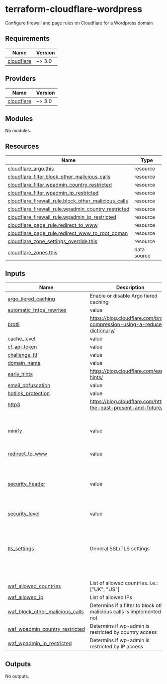 # terraform-cloudflare-wordpress
Configure firewall and page rules on Cloudflare for a Wordpress domain

<!-- BEGIN_TF_DOCS -->
## Requirements

| Name | Version |
|------|---------|
| <a name="requirement_cloudflare"></a> [cloudflare](#requirement\_cloudflare) | ~> 3.0 |

## Providers

| Name | Version |
|------|---------|
| <a name="provider_cloudflare"></a> [cloudflare](#provider\_cloudflare) | ~> 3.0 |

## Modules

No modules.

## Resources

| Name | Type |
|------|------|
| [cloudflare_argo.this](https://registry.terraform.io/providers/cloudflare/cloudflare/latest/docs/resources/argo) | resource |
| [cloudflare_filter.block_other_malicious_calls](https://registry.terraform.io/providers/cloudflare/cloudflare/latest/docs/resources/filter) | resource |
| [cloudflare_filter.wpadmin_country_restricted](https://registry.terraform.io/providers/cloudflare/cloudflare/latest/docs/resources/filter) | resource |
| [cloudflare_filter.wpadmin_ip_restricted](https://registry.terraform.io/providers/cloudflare/cloudflare/latest/docs/resources/filter) | resource |
| [cloudflare_firewall_rule.block_other_malicious_calls](https://registry.terraform.io/providers/cloudflare/cloudflare/latest/docs/resources/firewall_rule) | resource |
| [cloudflare_firewall_rule.wpadmin_country_restricted](https://registry.terraform.io/providers/cloudflare/cloudflare/latest/docs/resources/firewall_rule) | resource |
| [cloudflare_firewall_rule.wpadmin_ip_restricted](https://registry.terraform.io/providers/cloudflare/cloudflare/latest/docs/resources/firewall_rule) | resource |
| [cloudflare_page_rule.redirect_to_www](https://registry.terraform.io/providers/cloudflare/cloudflare/latest/docs/resources/page_rule) | resource |
| [cloudflare_page_rule.redirect_www_to_root_doman](https://registry.terraform.io/providers/cloudflare/cloudflare/latest/docs/resources/page_rule) | resource |
| [cloudflare_zone_settings_override.this](https://registry.terraform.io/providers/cloudflare/cloudflare/latest/docs/resources/zone_settings_override) | resource |
| [cloudflare_zones.this](https://registry.terraform.io/providers/cloudflare/cloudflare/latest/docs/data-sources/zones) | data source |

## Inputs

| Name | Description | Type | Default | Required |
|------|-------------|------|---------|:--------:|
| <a name="input_argo_tiered_caching"></a> [argo\_tiered\_caching](#input\_argo\_tiered\_caching) | Enable or disable Argo tiered caching | `bool` | `false` | no |
| <a name="input_automatic_https_rewrites"></a> [automatic\_https\_rewrites](#input\_automatic\_https\_rewrites) | value | `string` | `"on"` | no |
| <a name="input_brotli"></a> [brotli](#input\_brotli) | https://blog.cloudflare.com/brotli-compression-using-a-reduced-dictionary/ | `string` | `"on"` | no |
| <a name="input_cache_level"></a> [cache\_level](#input\_cache\_level) | value | `string` | `"aggressive"` | no |
| <a name="input_cf_api_token"></a> [cf\_api\_token](#input\_cf\_api\_token) | value | `string` | n/a | yes |
| <a name="input_challenge_ttl"></a> [challenge\_ttl](#input\_challenge\_ttl) | value | `string` | `1800` | no |
| <a name="input_domain_name"></a> [domain\_name](#input\_domain\_name) | value | `string` | n/a | yes |
| <a name="input_early_hints"></a> [early\_hints](#input\_early\_hints) | https://blog.cloudflare.com/early-hints/ | `string` | `"on"` | no |
| <a name="input_email_obfuscation"></a> [email\_obfuscation](#input\_email\_obfuscation) | value | `string` | `"on"` | no |
| <a name="input_hotlink_protection"></a> [hotlink\_protection](#input\_hotlink\_protection) | value | `string` | `"on"` | no |
| <a name="input_http3"></a> [http3](#input\_http3) | https://blog.cloudflare.com/http3-the-past-present-and-future/ | `string` | `"on"` | no |
| <a name="input_minify"></a> [minify](#input\_minify) | value | <pre>object({<br>    css  = string<br>    js   = string<br>    html = string<br>  })</pre> | <pre>{<br>  "css": "on",<br>  "html": "on",<br>  "js": "off"<br>}</pre> | no |
| <a name="input_redirect_to_www"></a> [redirect\_to\_www](#input\_redirect\_to\_www) | value | `bool` | `false` | no |
| <a name="input_security_header"></a> [security\_header](#input\_security\_header) | value | <pre>object({<br>    enabled            = bool<br>    preload            = bool<br>    include_subdomains = bool<br>    nosniff            = bool<br>    max_age            = number<br>  })</pre> | <pre>{<br>  "enabled": true,<br>  "include_subdomains": true,<br>  "max_age": 2630000,<br>  "nosniff": true,<br>  "preload": true<br>}</pre> | no |
| <a name="input_security_level"></a> [security\_level](#input\_security\_level) | value | `string` | `"medium"` | no |
| <a name="input_tls_settings"></a> [tls\_settings](#input\_tls\_settings) | General SSL/TLS settings | <pre>object({<br>    ssl                      = string<br>    tls_1_3                  = string<br>    min_tls_version          = string<br>    automatic_https_rewrites = string<br>    opportunistic_encryption = string<br>    always_use_https         = string<br>  })</pre> | <pre>{<br>  "always_use_https": "on",<br>  "automatic_https_rewrites": "on",<br>  "min_tls_version": "1.2",<br>  "opportunistic_encryption": "on",<br>  "ssl": "strict",<br>  "tls_1_3": "on"<br>}</pre> | no |
| <a name="input_waf_allowed_countries"></a> [waf\_allowed\_countries](#input\_waf\_allowed\_countries) | List of allowed countries. i.e.: ["UK", "US"] | `list(any)` | `[]` | no |
| <a name="input_waf_allowed_ip"></a> [waf\_allowed\_ip](#input\_waf\_allowed\_ip) | List of allowed IPs | `string` | `""` | no |
| <a name="input_waf_block_other_malicious_calls"></a> [waf\_block\_other\_malicious\_calls](#input\_waf\_block\_other\_malicious\_calls) | Determins if a filter to block other malicious calls is implemented or not | `bool` | `false` | no |
| <a name="input_waf_wpadmin_country_restricted"></a> [waf\_wpadmin\_country\_restricted](#input\_waf\_wpadmin\_country\_restricted) | Determins if wp-admin is restricted by country access | `bool` | `false` | no |
| <a name="input_waf_wpadmin_ip_restricted"></a> [waf\_wpadmin\_ip\_restricted](#input\_waf\_wpadmin\_ip\_restricted) | Determins if wp-admin is restricted by IP access | `bool` | `false` | no |

## Outputs

No outputs.
<!-- END_TF_DOCS -->